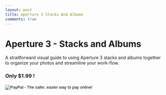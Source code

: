 ```yaml
---
layout: post
title: Aperture 3 Stacks And Albums
comments: true
---
```

<h1>Aperture 3 - Stacks and Albums</h1>
A straitforward visual guide to using Aperture 3 stacks and albums together to organize your photos and streamline your work-flow.
<h3>Only $1.99 !</h3>
<form action="https://www.paypal.com/cgi-bin/webscr" method="post">
<input type="hidden" name="cmd" value="_s-xclick">
<input type="hidden" name="hosted_button_id" value="9NB9LHB96XY3U">
<input type="image" src="https://www.paypal.com/en_US/i/btn/btn_buynowCC_LG.gif" border="0" name="submit" alt="PayPal - The safer, easier way to pay online!">
<img alt="" border="0" src="https://www.paypal.com/en_US/i/scr/pixel.gif" width="1" height="1">
</form>
